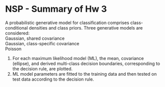 # NSP - Summary of Hw 3
A probabilistic generative model for classification comprises class-conditional densities and class priors. Three generative models are considered:    
        Gaussian, shared covariance  
        Gaussian, class-specific covariance  
        Poisson  
1. For each maximum likelihood model (ML), the mean, covariance (ellipse), and derived multi-class decision boundaries, corresponding to the decision rule, are plotted.   
2.  ML model parameters are fitted to the training data and then tested on test data according to the decision rule.   
